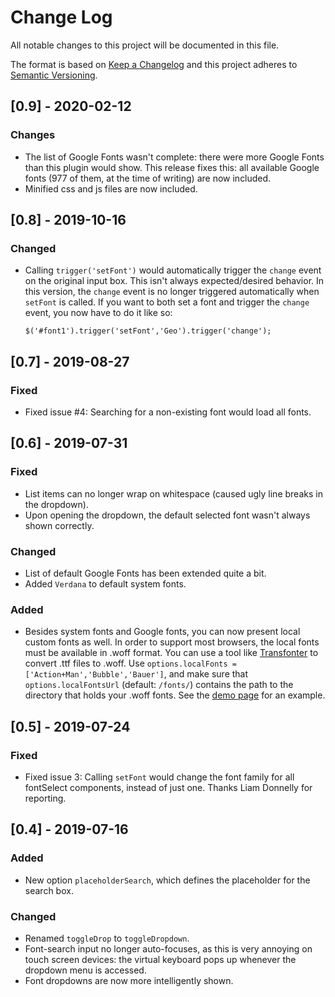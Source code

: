 # Change Log
All notable changes to this project will be documented in this file.

The format is based on [Keep a Changelog](https://keepachangelog.com/)
and this project adheres to [Semantic Versioning](https://semver.org/).

## [0.9] - 2020-02-12
### Changes
- The list of Google Fonts wasn't complete: there were more Google Fonts than
  this plugin would show. 
  This release fixes this: all available Google fonts (977 of them, at the time of writing) are now included.
- Minified css and js files are now included.

## [0.8] - 2019-10-16
### Changed
- Calling `trigger('setFont')` would automatically trigger the `change` event on the
  original input box. This isn't always expected/desired behavior.
  In this version, the `change` event is no longer triggered automatically when `setFont`
  is called.
  If you want to both set a font and trigger the `change` event, you now have to do it like so:
  ```
  $('#font1').trigger('setFont','Geo').trigger('change');
  ```

## [0.7] - 2019-08-27
### Fixed
- Fixed issue #4: Searching for a non-existing font would load all fonts.

## [0.6] - 2019-07-31
### Fixed
- List items can no longer wrap on whitespace (caused ugly line breaks in the dropdown).
- Upon opening the dropdown, the default selected font wasn't always shown correctly.

### Changed
- List of default Google Fonts has been extended quite a bit.
- Added `Verdana` to default system fonts.

### Added
- Besides system fonts and Google fonts, you can now present local custom fonts as well.
  In order to support most browsers, the local fonts must be available in .woff format.
  You can use a tool like [Transfonter](https://transfonter.org/) to convert .ttf files
  to .woff.
  Use `options.localFonts = ['Action+Man','Bubble','Bauer']`, and make sure that
  `options.localFontsUrl` (default: `/fonts/`) contains the path to the directory
  that holds your .woff fonts.
  See the [demo page](https://av01d.github.io/fontselect-jquery-plugin/index.html) for an example.

## [0.5] - 2019-07-24
### Fixed
- Fixed issue 3: Calling `setFont` would change the font family for all fontSelect components, instead of just one. Thanks Liam Donnelly for reporting.

## [0.4] - 2019-07-16
### Added
- New option `placeholderSearch`, which defines the placeholder for the
  search box.

### Changed
- Renamed `toggleDrop` to `toggleDropdown`.
- Font-search input no longer auto-focuses, as this is very annoying
  on touch screen devices: the virtual keyboard pops up whenever the dropdown
  menu is accessed.
- Font dropdowns are now more intelligently shown.
